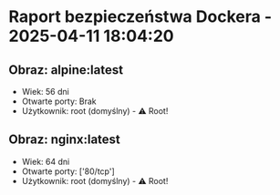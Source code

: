 # Raport bezpieczeństwa Dockera - 2025-04-11 18:04:20

## Obraz: alpine:latest
- Wiek: 56 dni
- Otwarte porty: Brak
- Użytkownik: root (domyślny) - ⚠️ Root!

## Obraz: nginx:latest
- Wiek: 64 dni
- Otwarte porty: ['80/tcp']
- Użytkownik: root (domyślny) - ⚠️ Root!

